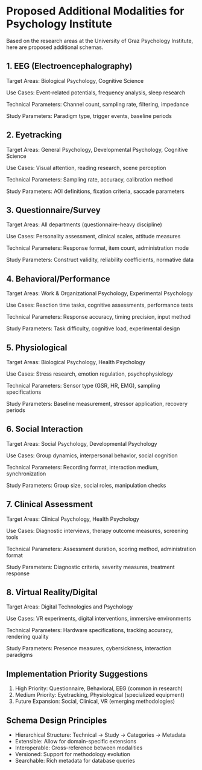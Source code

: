 # Proposed Additional Modalities for Psychology Institute

Based on the research areas at the University of Graz Psychology Institute, here are proposed additional schemas.

## 1. EEG (Electroencephalography)
Target Areas: Biological Psychology, Cognitive Science

Use Cases: Event-related potentials, frequency analysis, sleep research

Technical Parameters: Channel count, sampling rate, filtering, impedance

Study Parameters: Paradigm type, trigger events, baseline periods

## 2. Eyetracking
Target Areas: General Psychology, Developmental Psychology, Cognitive Science

Use Cases: Visual attention, reading research, scene perception

Technical Parameters: Sampling rate, accuracy, calibration method

Study Parameters: AOI definitions, fixation criteria, saccade parameters

## 3. Questionnaire/Survey
Target Areas: All departments (questionnaire-heavy discipline)

Use Cases: Personality assessment, clinical scales, attitude measures

Technical Parameters: Response format, item count, administration mode

Study Parameters: Construct validity, reliability coefficients, normative data

## 4. Behavioral/Performance
Target Areas: Work & Organizational Psychology, Experimental Psychology

Use Cases: Reaction time tasks, cognitive assessments, performance tests

Technical Parameters: Response accuracy, timing precision, input method

Study Parameters: Task difficulty, cognitive load, experimental design

## 5. Physiological
Target Areas: Biological Psychology, Health Psychology

Use Cases: Stress research, emotion regulation, psychophysiology

Technical Parameters: Sensor type (GSR, HR, EMG), sampling specifications

Study Parameters: Baseline measurement, stressor application, recovery periods

## 6. Social Interaction
Target Areas: Social Psychology, Developmental Psychology

Use Cases: Group dynamics, interpersonal behavior, social cognition

Technical Parameters: Recording format, interaction medium, synchronization

Study Parameters: Group size, social roles, manipulation checks

## 7. Clinical Assessment
Target Areas: Clinical Psychology, Health Psychology

Use Cases: Diagnostic interviews, therapy outcome measures, screening tools

Technical Parameters: Assessment duration, scoring method, administration format

Study Parameters: Diagnostic criteria, severity measures, treatment response

## 8. Virtual Reality/Digital
Target Areas: Digital Technologies and Psychology

Use Cases: VR experiments, digital interventions, immersive environments

Technical Parameters: Hardware specifications, tracking accuracy, rendering quality

Study Parameters: Presence measures, cybersickness, interaction paradigms

## Implementation Priority Suggestions
1. High Priority: Questionnaire, Behavioral, EEG (common in research)
2. Medium Priority: Eyetracking, Physiological (specialized equipment)
3. Future Expansion: Social, Clinical, VR (emerging methodologies)

## Schema Design Principles
- Hierarchical Structure: Technical → Study → Categories → Metadata
- Extensible: Allow for domain-specific extensions
- Interoperable: Cross-reference between modalities
- Versioned: Support for methodology evolution
- Searchable: Rich metadata for database queries
